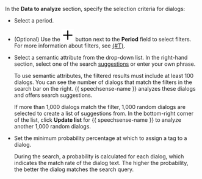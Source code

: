 In the **Data to analyze** section, specify the selection criteria for dialogs:

* Select a period.
* (Optional) Use the ![image](../../../_assets/console-icons/plus.svg) button next to the **Period** field to select filters. For more information about filters, see [{#T}](../../../speechsense/concepts/dialogs.md#filters).
* Select a semantic attribute from the drop-down list. In the right-hand section, select one of the search [suggestions](../../../speechsense/concepts/tags.md#suggestions) or enter your own phrase.

    To use semantic attributes, the filtered results must include at least 100 dialogs. You can see the number of dialogs that match the filters in the search bar on the right. {{ speechsense-name }} analyzes these dialogs and offers search suggestions.

    If more than 1,000 dialogs match the filter, 1,000 random dialogs are selected to create a list of suggestions from. In the bottom-right corner of the list, click **Update list** for {{ speechsense-name }} to analyze another 1,000 random dialogs.

* Set the minimum probability percentage at which to assign a tag to a dialog.

    During the search, a probability is calculated for each dialog, which indicates the match rate of the dialog text. The higher the probability, the better the dialog matches the search query.
